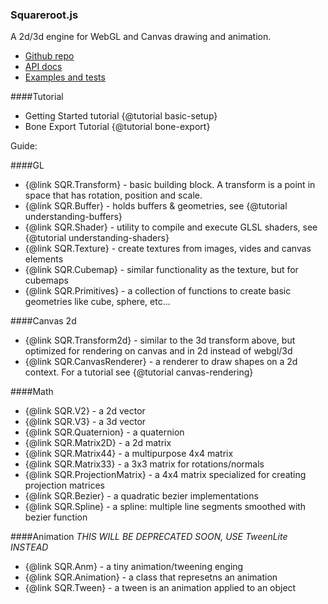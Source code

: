 ### Squareroot.js

A 2d/3d engine for WebGL and Canvas drawing and animation.

- [Github repo](https://github.com/drojdjou/squareroot.js/tree/brandnew)
- [API docs](http://sqr.bartekdrozdz.com/docs/)
- [Examples and tests](../html/lab/)

####Tutorial
- Getting Started tutorial {@tutorial basic-setup}
- Bone Export Tutorial {@tutorial bone-export}


Guide:

####GL 
- {@link SQR.Transform} - basic building block. A transform is a point in space that has rotation, position and scale.
- {@link SQR.Buffer} - holds buffers & geometries, see {@tutorial understanding-buffers}
- {@link SQR.Shader} - utility to compile and execute GLSL shaders, see {@tutorial understanding-shaders}
- {@link SQR.Texture} - create textures from images, vides and canvas elements
- {@link SQR.Cubemap} - similar functionality as the texture, but for cubemaps
- {@link SQR.Primitives} - a collection of functions to create basic geometries like cube, sphere, etc...

####Canvas 2d
- {@link SQR.Transform2d} - similar to the 3d transform above, but optimized for rendering on canvas and in 2d instead of webgl/3d
- {@link SQR.CanvasRenderer} - a renderer to draw shapes on a 2d context. For a tutorial see {@tutorial canvas-rendering}

####Math
- {@link SQR.V2} - a 2d vector
- {@link SQR.V3} - a 3d vector
- {@link SQR.Quaternion} - a quaternion
- {@link SQR.Matrix2D} - a 2d matrix
- {@link SQR.Matrix44} - a multipurpose 4x4 matrix
- {@link SQR.Matrix33} - a 3x3 matrix for rotations/normals
- {@link SQR.ProjectionMatrix} - a 4x4 matrix specialized for creating projection matrices
- {@link SQR.Bezier} - a quadratic bezier implementations
- {@link SQR.Spline} - a spline: multiple line segments smoothed with bezier function

####Animation
*THIS WILL BE DEPRECATED SOON, USE TweenLite INSTEAD*
- {@link SQR.Anm} - a tiny animation/tweening enging
- {@link SQR.Animation} - a class that represetns an animation
- {@link SQR.Tween} - a tween is an animation applied to an object


